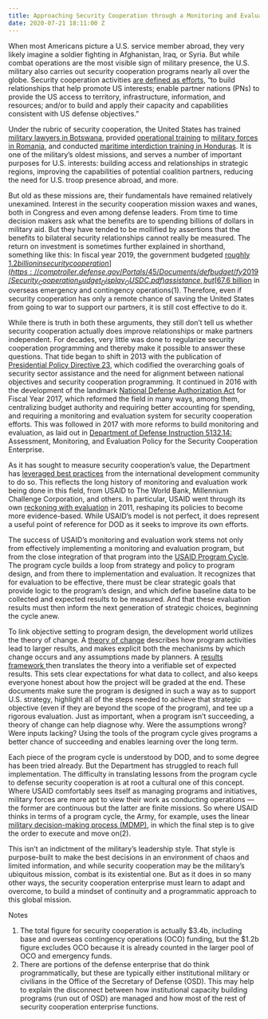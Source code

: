 ```yaml
---
title: Approaching Security Cooperation through a Monitoring and Evaluation Lens
date: 2020-07-21 18:11:00 Z
---
```


When most Americans picture a U.S. service member abroad, they very likely imagine a soldier fighting in Afghanistan, Iraq, or Syria. But while combat operations are the most visible sign of military presence, the U.S. military also carries out security cooperation programs nearly all over the globe. Security cooperation activities [are defined as efforts,](https://www.jcs.mil/Portals/36/Documents/Doctrine/pubs/jp3_20_20172305.pdf) “to build relationships that help promote US interests; enable partner nations (PNs) to provide the US access to territory, infrastructure, information, and resources; and/or to build and apply their capacity and capabilities consistent with US defense objectives.” 

Under the rubric of security cooperation, the United States has trained [military lawyers in Botswana](https://globalnetplatform.org/system/files/29597/FY15%20Annual%20Report.pdf), provided [operational training](https://media.defense.gov/2017/Aug/07/2001788794/-1/-1/1/DODIG-2017-099.PDF) to [military forces in Romania](http://securityassistance.org/sites/default/files/333%20%23917%20just%20333.pdf), and conducted [maritime interdiction training in Honduras](https://securityassistance.org/sites/default/files/333_FY19_%20T%201%2C2%2C4.1%2C4%2C5%20_181206_2.pdf). It is one of the military’s oldest missions, and serves a number of important purposes for U.S. interests: building access and relationships in strategic regions, improving the capabilities of potential coalition partners, reducing the need for U.S. troop presence abroad, and more. 

But old as these missions are, their fundamentals have remained relatively unexamined. Interest in the security cooperation mission waxes and wanes, both in Congress and even among defense leaders. From time to time decision makers ask what the benefits are to spending billions of dollars in military aid. But they have tended to be mollified by assertions that the benefits to bilateral security relationships cannot really be measured. The return on investment is sometimes further explained in shorthand, something like this: In fiscal year 2019, the government budgeted [roughly $1.2 billion in security cooperation](https://comptroller.defense.gov/Portals/45/Documents/defbudget/fy2019/Security_Cooperation_Budget_Display_OUSDC.pdf) assistance, but [$67.6 billion](https://comptroller.defense.gov/Portals/45/Documents/defbudget/fy2020/fy2020_Budget_Request_Overview_Book.pdf) in overseas emergency and contingency operations(1). Therefore, even if security cooperation has only a remote chance of saving the United States from going to war to support our partners, it is still cost effective to do it.

While there is truth in both these arguments, they still don’t tell us whether security cooperation actually does improve relationships or make partners independent. For decades, very little was done to regularize security cooperation programming and thereby make it possible to answer these questions. That tide began to shift in 2013 with the publication of [Presidential Policy Directive 23](https://www.hsdl.org/?abstract&did=747214), which codified the overarching goals of security sector assistance and the need for alignment between national objectives and security cooperation programming. It continued in 2016 with the development of the landmark [National Defense Authorization Act](https://crsreports.congress.gov/product/pdf/IF/IF10582/2) for Fiscal Year 2017, which reformed the field in many ways, among them, centralizing  budget authority and requiring better accounting for spending, and requiring a monitoring and evaluation system for security cooperation efforts. This was followed in 2017 with more reforms to build monitoring and evaluation, as laid out in [Department of Defense Instruction 5132.14:](https://open.defense.gov/portals/23/Documents/foreignasst/DoDI_513214_on_AM&E.pdf) Assessment, Monitoring, and Evaluation Policy for the Security Cooperation Enterprise. 

As it has sought to measure security cooperation’s value, the Department has [leveraged best practices](https://www.rand.org/pubs/research_reports/RR1611.html) from the international development community to do so. This reflects the long history of monitoring and evaluation work being done in this field, from USAID to The World Bank, Millennium Challenge Corporation, and others. In particular, USAID went through its own [reckoning with evaluation](https://www.usaid.gov/sites/default/files/documents/2151/USAIDEvaluationPolicy.pdf) in 2011, reshaping its policies to become more evidence-based. While USAID’s model is not perfect, it does represent a useful point of reference for DOD as it seeks to improve its own efforts.

The success of USAID’s monitoring and evaluation work stems not only from effectively implementing a monitoring and evaluation program, but from the close integration of that program into the [USAID Program Cycle](https://usaidlearninglab.org/program-cycle-overview-page). The program cycle builds a loop from strategy and policy to program design, and from there to implementation and evaluation. It recognizes that for evaluation to be effective, there must be clear strategic goals that provide logic to the program’s design, and which define baseline data to be collected and expected results to be measured. And that these evaluation results must then inform the next generation of strategic choices, beginning the cycle anew. 

To link objective setting to program design, the development world utilizes the theory of change. A [theory of change](https://usaidlearninglab.org/lab-notes/what-thing-called-theory-change) describes how program activities lead to larger results, and makes explicit both the mechanisms by which change occurs and any assumptions made by planners. A [results framework ](https://www.usaid.gov/project-starter/program-cycle/cdcs/strategy-and-results-framework/results-framework)then translates the theory into a verifiable set of expected results. This sets clear expectations for what data to collect, and also keeps everyone honest about how the project will be graded at the end. These documents make sure the program is designed in such a way as to support U.S. strategy, highlight all of the steps needed to achieve that strategic objective (even if they are beyond the scope of the program), and tee up a rigorous evaluation. Just as important, when a program isn’t succeeding, a theory of change can help diagnose why. Were the assumptions wrong? Were inputs lacking? Using the tools of the program cycle gives programs a better chance of succeeding and enables learning over the long term.

Each piece of the program cycle is understood by DOD, and to some degree has been tried already. But the Department has struggled to reach full implementation. The difficulty in translating lessons from the program cycle to defense security cooperation is at root a cultural one of this concept. Where USAID comfortably sees itself as managing programs and initiatives, military forces are more apt to view their work as conducting operations — the former are continuous but the latter are finite missions. So where USAID thinks in terms of a program cycle, the Army, for example, uses the linear [military decision-making process (MDMP)](https://usacac.army.mil/sites/default/files/publications/15-06_0.pdf), in which the final step is to give the order to execute and move on(2). 

This isn’t an indictment of the military’s leadership style.  That style is purpose-built to make the best decisions in an environment of chaos and limited information, and while security cooperation may be the military’s ubiquitous mission, combat is its existential one. But as it does in so many other ways, the security cooperation enterprise must learn to adapt and overcome, to build a mindset of continuity and a programmatic approach to this global mission. 

Notes
1. The total figure for security cooperation is actually $3.4b, including base and overseas contingency operations (OCO) funding, but the $1.2b figure excludes OCO because it is already counted in the larger pool of OCO and emergency funds. 
2. There are portions of the defense enterprise that do think programmatically, but these are typically either institutional military or civilians in the Office of the Secretary of Defense (OSD). This may help to explain the disconnect between how institutional capacity building programs (run out of OSD) are managed and how most of the rest of security cooperation enterprise functions.

